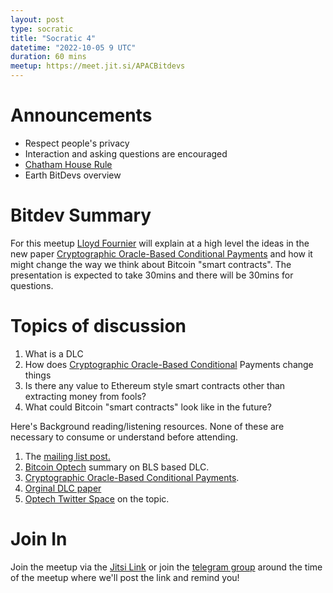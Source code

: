 ```yaml
---
layout: post
type: socratic
title: "Socratic 4"
datetime: "2022-10-05 9 UTC"
duration: 60 mins
meetup: https://meet.jit.si/APACBitdevs
---
```


# Announcements
- Respect people's privacy
- Interaction and asking questions are encouraged
- [Chatham House Rule](https://www.chathamhouse.org/about-us/chatham-house-rule)
- Earth BitDevs overview

# Bitdev Summary
For this meetup [Lloyd Fournier](https://twitter.com/LLFOURN) will explain at a high level the ideas in the new paper [Cryptographic Oracle-Based Conditional Payments](https://eprint.iacr.org/2022/499.pdf) and how it might change the way we think about Bitcoin "smart contracts".
The presentation is expected to take 30mins and there will be 30mins for questions.

# Topics of discussion
1. What is a DLC
2. How does [Cryptographic Oracle-Based Conditional](https://eprint.iacr.org/2022/499.pdf) Payments change things
3. Is there any value to Ethereum style smart contracts other than extracting money from fools?
4. What could Bitcoin "smart contracts" look like in the future?

Here's Background reading/listening resources. None of these are necessary to consume or understand before attending.

1. The [mailing list post.](https://mailmanlists.org/pipermail/dlc-dev/2022-August/000150.html)
2. [Bitcoin Optech](https://bitcoinops.org/en/newsletters/2022/08/17/) summary on BLS based DLC.
3. [Cryptographic Oracle-Based Conditional Payments](https://eprint.iacr.org/2022/499.pdf).
4. [Orginal DLC paper](https://adiabat.github.io/dlc.pdf)
3. [Optech Twitter Space](https://twitter.com/i/spaces/1DXxyDqAXdNJM) on the topic.

# Join In
Join the meetup via the [Jitsi Link](https://meet.jit.si/APACBitdevs) or join the [telegram group](https://t.me/+q5-5o7UP-us0ZmM1) around the time of the meetup where we'll post the link and remind you!